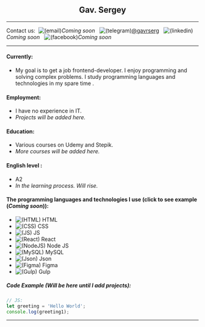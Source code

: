 ## <center> Gav. Sergey</center> 

---
Contact us:&nbsp;&nbsp;![(email)](https://img.icons8.com/material-outlined/20/000000/email-open.png)*Coming soon* &nbsp;&nbsp;![(telegram)](https://img.icons8.com/material-rounded/20/000000/telegram-app.png)[@gavrserg](https://t.me/gavrserg) &nbsp;&nbsp;![(linkedin)](https://img.icons8.com/material-rounded/20/000000/linkedin--v2.png)*Coming soon* &nbsp;&nbsp;![(facebook)](https://img.icons8.com/ios-glyphs/20/000000/facebook-new.png)*Coming soon*

---
#### Currently:
+ My goal is to get a job frontend-developer. I enjoy programming and solving complex problems. I study programming languages ​​and technologies in my spare time .

#### Employment:
+ I have no experience in IT.
+ *Projects will be added here.*

#### Education:
+ Various courses on Udemy and Stepik.
+ *More courses will be added here.*

#### English level :
+ A2
+ *In the learning process. Will rise.*

#### The programming languages ​​and technologies I use (click to see example (*Coming soon*)):
+ ![(HTML)](https://img.icons8.com/ios-glyphs/25/000000/html-5.png) HTML
+ ![(CSS)](https://img.icons8.com/material-outlined/25/000000/css.png) CSS
+ ![(JS)](https://img.icons8.com/windows/25/000000/js-squared.png) JS
+ ![(React)](https://img.icons8.com/ios/25/000000/react-native--v1.png) React
+ ![(NodeJS)](https://img.icons8.com/windows/25/000000/node-js.png) Node JS
+ ![(MySQL)](https://img.icons8.com/ios/25/000000/mysql-logo.png) MySQL
+ ![(Json)](https://img.icons8.com/ios/25/000000/json-download.png) Json
+ ![(Figma)](https://img.icons8.com/ios/25/000000/figma--v2.png) Figma
+ ![(Gulp)](https://img.icons8.com/windows/25/000000/gulp.png) Gulp

##### Code Example (*Will be here until I add projects*):
```javascript
// JS:
let greeting = 'Hello World';
console.log(greeting1);
```

---